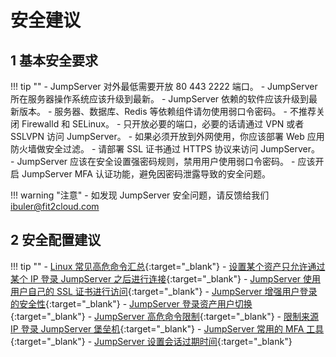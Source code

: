 # 安全建议

## 1 基本安全要求
!!! tip ""
    - JumpServer 对外最低需要开放 80 443 2222 端口。
    - JumpServer 所在服务器操作系统应该升级到最新。
    - JumpServer 依赖的软件应该升级到最新版本。
    - 服务器、数据库、Redis 等依赖组件请勿使用弱口令密码。 
    - 不推荐关闭 Firewalld 和 SELinux。
    - 只开放必要的端口，必要的话请通过 VPN 或者 SSLVPN 访问 JumpServer。
    - 如果必须开放到外网使用，你应该部署 Web 应用防火墙做安全过滤。
    - 请部署 SSL 证书通过 HTTPS 协议来访问 JumpServer。
    - JumpServer 应该在安全设置强密码规则，禁用用户使用弱口令密码。
    - 应该开启 JumpServer MFA 认证功能，避免因密码泄露导致的安全问题。

!!! warning "注意"
    - 如发现 JumpServer 安全问题，请反馈给我们 ibuler@fit2cloud.com

## 2 安全配置建议
!!! tip ""
    - [Linux 常见高危命令汇总](https://kb.fit2cloud.com/?p=173){:target="_blank"}
    - [设置某个资产只允许通过某个 IP 登录 JumpServer 之后进行连接](https://kb.fit2cloud.com/?p=199){:target="_blank"}
    - [JumpServer 使用用户自己的 SSL 证书进行访问](https://kb.fit2cloud.com/?p=152){:target="_blank"}
    - [JumpServer 增强用户登录的安全性](https://kb.fit2cloud.com/?p=71){:target="_blank"}
    - [JumpServer 登录资产用户切换](https://kb.fit2cloud.com/?p=65){:target="_blank"}
    - [JumpServer 高危命令限制](https://kb.fit2cloud.com/?p=63){:target="_blank"}
    - [限制来源 IP 登录 JumpServer 堡垒机](https://kb.fit2cloud.com/?p=43){:target="_blank"}
    - [JumpServer 常用的 MFA 工具](https://kb.fit2cloud.com/?p=6){:target="_blank"}
    - [JumpServer 设置会话过期时间](https://kb.fit2cloud.com/?p=5){:target="_blank"}
